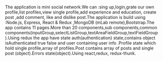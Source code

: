 The application is mini social network.We can :sing up,login,grate our own profile,list profiles,view single profile,add experience and education, create post ,add comment, like and dislike post.The application is build using :Node.js, Express, React & Redux ,MongoDB (mLab remote),Bootstrap.The app contains 11 pages.More than 20 components,sub components,common components(inputGroup,selectListGroup,textAreaFieldGroup,textFieldGroup).Using redux the app have state auth(authentication) state,contains object isAuthenticated true false and user containing user info .Profile state which hold single profile,array of profiles.Post contains array of
posts and single post (object).Errors state(object).Using react,redux, redux-thunk.